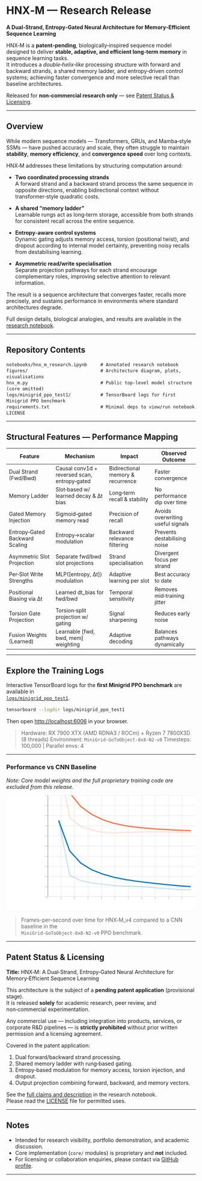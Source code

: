 # HNX‑M — Research Release

**A Dual‑Strand, Entropy‑Gated Neural Architecture for Memory‑Efficient Sequence Learning**

HNX‑M is a **patent‑pending**, biologically‑inspired sequence model designed to deliver **stable, adaptive, and efficient long‑term memory** in sequence learning tasks.  
It introduces a *double‑helix‑like* processing structure with forward and backward strands, a shared memory ladder, and entropy‑driven control systems; achieving faster convergence and more selective recall than baseline architectures.  

Released for **non‑commercial research only** — see [Patent Status & Licensing](#patent-status--licensing).

---

## Overview

While modern sequence models — Transformers, GRUs, and Mamba‑style SSMs — have pushed accuracy and scale, they often struggle to maintain **stability**, **memory efficiency**, and **convergence speed** over long contexts.

HNX‑M addresses these limitations by structuring computation around:

- **Two coordinated processing strands**  
  A forward strand and a backward strand process the same sequence in opposite directions, enabling bidirectional context without transformer‑style quadratic costs.

- **A shared “memory ladder”**  
  Learnable rungs act as long‑term storage, accessible from both strands for consistent recall across the entire sequence.

- **Entropy‑aware control systems**  
  Dynamic gating adjusts memory access, torsion (positional twist), and dropout according to internal model certainty, preventing noisy recalls from destabilising learning.

- **Asymmetric read/write specialisation**  
  Separate projection pathways for each strand encourage complementary roles, improving selective attention to relevant information.

The result is a sequence architecture that converges faster, recalls more precisely, and sustains performance in environments where standard architectures degrade.

Full design details, biological analogies, and results are available in the [research notebook](notebooks/hnx_m_research.ipynb).

---

## Repository Contents

```text
notebooks/hnx_m_research.ipynb     # Annotated research notebook
figures/                           # Architecture diagram, plots, visualisations
hnx_m.py                           # Public top-level model structure (core omitted)
logs/minigrid_ppo_test1/           # TensorBoard logs for first Minigrid PPO benchmark
requirements.txt                   # Minimal deps to view/run notebook
LICENSE
```

---

## Structural Features — Performance Mapping

| Feature                        | Mechanism                                    | Impact                            | Observed Outcome                  |
| ------------------------------ | -------------------------------------------- | --------------------------------- | --------------------------------- |
| Dual Strand (Fwd/Bwd)          | Causal conv1d + reversed scan, entropy‑gated | Bidirectional memory & recurrence | Faster convergence                |
| Memory Ladder                  | Slot‑based w/ learned decay & Δt bias        | Long‑term recall & stability      | No performance dip over time      |
| Gated Memory Injection         | Sigmoid‑gated memory read                    | Precision of recall               | Avoids overwriting useful signals |
| Entropy‑Gated Backward Scaling | Entropy→scalar modulation                    | Backward relevance filtering      | Prevents destabilising noise      |
| Asymmetric Slot Projection     | Separate fwd/bwd slot projections            | Strand specialisation             | Divergent focus per strand        |
| Per‑Slot Write Strengths       | MLP([entropy, Δt]) modulation                | Adaptive learning per slot        | Best accuracy to date             |
| Positional Biasing via Δt      | Learned dt_bias for fwd/bwd                  | Temporal sensitivity              | Removes mid‑training jitter       |
| Torsion Gate Projection        | Torsion‑split projection w/ gating           | Signal sharpening                 | Reduces early noise               |
| Fusion Weights (Learned)       | Learnable [fwd, bwd, mem] weighting          | Adaptive decoding                 | Balances pathways dynamically     |

---

## Explore the Training Logs

Interactive TensorBoard logs for the **first Minigrid PPO benchmark** are available in  
[`logs/minigrid_ppo_test1`](logs/minigrid_ppo_test1).

```bash
tensorboard --logdir logs/minigrid_ppo_test1
```

Then open [http://localhost:6006](http://localhost:6006) in your browser.

> Hardware: RX 7900 XTX (AMD RDNA3 / ROCm) + Ryzen 7 7800X3D (8 threads)
> Environment: `MiniGrid-GoToObject-8x8-N2-v0`
> Timesteps: 100,000 | Parallel envs: 4

---

### Performance vs CNN Baseline

*Note: Core model weights and the full proprietary training code are excluded from this release.*

![Time vs FPS](figures/time_fps.svg)

> Frames-per-second over time for HNX‑M_v4 compared to a CNN baseline in the  
> `MiniGrid-GoToObject-8x8-N2-v0` PPO benchmark.

---

## Patent Status & Licensing

**Title:** HNX‑M: A Dual‑Strand, Entropy‑Gated Neural Architecture for Memory‑Efficient Sequence Learning  

This architecture is the subject of a **pending patent application** (provisional stage).  
It is released **solely** for academic research, peer review, and non‑commercial experimentation.

Any commercial use — including integration into products, services, or corporate R&D pipelines — is **strictly prohibited** without prior written permission and a licensing agreement.

Covered in the patent application:
1. Dual forward/backward strand processing.
2. Shared memory ladder with rung‑based gating.
3. Entropy‑based modulation for memory access, torsion injection, and dropout.
4. Output projection combining forward, backward, and memory vectors.

See the [full claims and description](notebooks/hnx_m_research.ipynb) in the research notebook.  
Please read the [LICENSE](LICENSE) file for permitted uses.

---

## Notes

* Intended for research visibility, portfolio demonstration, and academic discussion.
* Core implementation (`core/` modules) is proprietary and **not** included.
* For licensing or collaboration enquiries, please contact via [GitHub profile](https://github.com/piestyx).

---